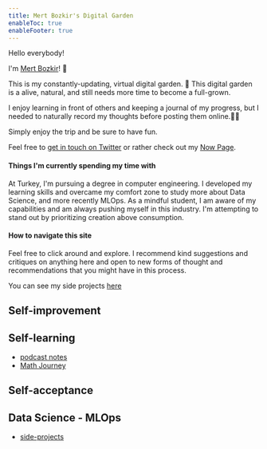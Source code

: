 ```yaml
---
title: Mert Bozkir's Digital Garden  
enableToc: true
enableFooter: true
---
```


Hello everybody!

I'm [Mert Bozkir](content/about.md)! 👋

This is my constantly-updating, virtual digital garden. 🌱 This digital garden is a alive, natural, and still needs more time to become a full-grown. 

I enjoy learning in front of others and keeping a journal of my progress, but I needed to naturally record my thoughts before posting them online.🎨🧠

Simply enjoy the trip and be sure to have fun.

Feel free to [get in touch on Twitter](https://twitter.com/mertbozkirr) or rather check out my [Now Page](https://mertbozkir.com/now/).

#### Things I'm currently spending my time with

At Turkey, I'm pursuing a degree in computer engineering. I developed my learning skills and overcame my comfort zone to study more about Data Science, and more recently MLOps. As a mindful student, I am aware of my capabilities and am always pushing myself in this industry. I'm attempting to stand out by prioritizing creation above consumption. 

#### How to navigate this site

Feel free to click around and explore. I recommend kind suggestions and critiques on anything here and open to new forms of thought and recommendations that you might have in this process.

You can see my side projects [here](/content/side-projects)

## Self-improvement

## Self-learning
* [podcast notes](content/podcasts)
* [Math Journey](/content/math)

## Self-acceptance

## Data Science - MLOps
* [side-projects](/content/side-projects)



